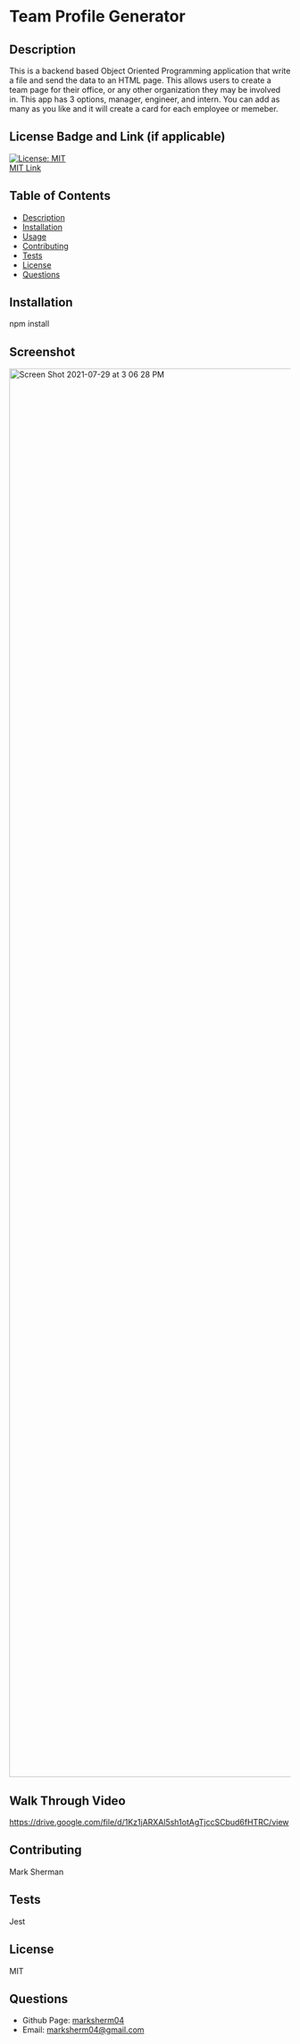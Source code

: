 # Team Profile Generator

## Description
This is a backend based Object Oriented Programming application that write a file and send the data to an HTML page. This allows users to create a team page for their office, or any other organization they may be involved in.  This app has 3 options, manager, engineer, and intern.  You can add as many as you like and it will create a card for each employee or memeber.

## License Badge and Link (if applicable)
[![License: MIT](https://img.shields.io/badge/License-MIT-yellow.svg)](https://opensource.org/licenses/MIT) <br />
[MIT Link](https://opensource.org/licenses/MIT)

  ## Table of Contents
- [Description](#description)
- [Installation](#dnstallation)
- [Usage](#usage)
- [Contributing](#contributing)
- [Tests](#tests)
- [License](#license)
- [Questions](#githubUser)

## Installation
npm install

## Screenshot
<img width="2524" alt="Screen Shot 2021-07-29 at 3 06 28 PM" src="https://user-images.githubusercontent.com/81338255/127551383-98fcbbc4-58fd-4c09-adcc-d9afd125f911.png">

## Walk Through Video
https://drive.google.com/file/d/1Kz1jARXAl5sh1otAgTjccSCbud6fHTRC/view

## Contributing
Mark Sherman

## Tests
Jest

## License
MIT


## Questions
- Github Page: [marksherm04](https://github.com/marksherm04)
- Email: marksherm04@gmail.com
